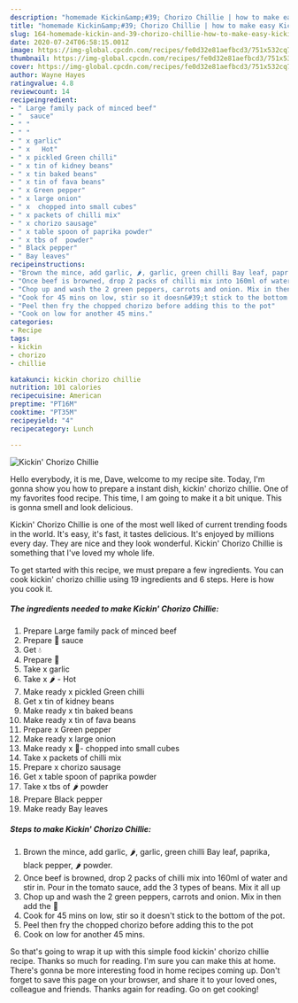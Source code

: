 ```yaml
---
description: "homemade Kickin&amp;#39; Chorizo Chillie | how to make easy Kickin&amp;#39; Chorizo Chillie"
title: "homemade Kickin&amp;#39; Chorizo Chillie | how to make easy Kickin&amp;#39; Chorizo Chillie"
slug: 164-homemade-kickin-and-39-chorizo-chillie-how-to-make-easy-kickin-and-39-chorizo-chillie
date: 2020-07-24T06:58:15.001Z
image: https://img-global.cpcdn.com/recipes/fe0d32e81aefbcd3/751x532cq70/kickin-chorizo-chillie-recipe-main-photo.jpg
thumbnail: https://img-global.cpcdn.com/recipes/fe0d32e81aefbcd3/751x532cq70/kickin-chorizo-chillie-recipe-main-photo.jpg
cover: https://img-global.cpcdn.com/recipes/fe0d32e81aefbcd3/751x532cq70/kickin-chorizo-chillie-recipe-main-photo.jpg
author: Wayne Hayes
ratingvalue: 4.8
reviewcount: 14
recipeingredient:
- " Large family pack of minced beef"
- "  sauce"
- " "
- " "
- " x garlic"
- " x   Hot"
- " x pickled Green chilli"
- " x tin of kidney beans"
- " x tin baked beans"
- " x tin of fava beans"
- " x Green pepper"
- " x large onion"
- " x  chopped into small cubes"
- " x packets of chilli mix"
- " x chorizo sausage"
- " x table spoon of paprika powder"
- " x tbs of  powder"
- " Black pepper"
- " Bay leaves"
recipeinstructions:
- "Brown the mince, add garlic, 🌶, garlic, green chilli Bay leaf, paprika, black pepper, 🌶 powder."
- "Once beef is browned, drop 2 packs of chilli mix into 160ml of water and stir in. Pour in the tomato sauce, add the 3 types of beans. Mix it all up"
- "Chop up and wash the 2 green peppers, carrots and onion. Mix in then add the 🍄"
- "Cook for 45 mins on low, stir so it doesn&#39;t stick to the bottom of the pot."
- "Peel then fry the chopped chorizo before adding this to the pot"
- "Cook on low for another 45 mins."
categories:
- Recipe
tags:
- kickin
- chorizo
- chillie

katakunci: kickin chorizo chillie 
nutrition: 101 calories
recipecuisine: American
preptime: "PT16M"
cooktime: "PT35M"
recipeyield: "4"
recipecategory: Lunch

---
```



![Kickin&#39; Chorizo Chillie](https://img-global.cpcdn.com/recipes/fe0d32e81aefbcd3/751x532cq70/kickin-chorizo-chillie-recipe-main-photo.jpg)

Hello everybody, it is me, Dave, welcome to my recipe site. Today, I'm gonna show you how to prepare a instant dish, kickin&#39; chorizo chillie. One of my favorites food recipe. This time, I am going to make it a bit unique. This is gonna smell and look delicious.

Kickin&#39; Chorizo Chillie is one of the most well liked of current trending foods in the world. It's easy, it's fast, it tastes delicious. It's enjoyed by millions every day. They are nice and they look wonderful. Kickin&#39; Chorizo Chillie is something that I've loved my whole life.




To get started with this recipe, we must prepare a few ingredients. You can cook kickin&#39; chorizo chillie using 19 ingredients and 6 steps. Here is how you cook it.

<!--inarticleads1-->

##### The ingredients needed to make Kickin&#39; Chorizo Chillie:

1. Prepare  Large family pack of minced beef
1. Prepare  🍅 sauce
1. Get  💧
1. Prepare  🍄
1. Take  x garlic
1. Take  x 🌶 - Hot
1. Make ready  x pickled Green chilli
1. Get  x tin of kidney beans
1. Make ready  x tin baked beans
1. Make ready  x tin of fava beans
1. Prepare  x Green pepper
1. Make ready  x large onion
1. Make ready  x 🥕- chopped into small cubes
1. Take  x packets of chilli mix
1. Prepare  x chorizo sausage
1. Get  x table spoon of paprika powder
1. Take  x tbs of 🌶 powder
1. Prepare  Black pepper
1. Make ready  Bay leaves




<!--inarticleads2-->

##### Steps to make Kickin&#39; Chorizo Chillie:

1. Brown the mince, add garlic, 🌶, garlic, green chilli Bay leaf, paprika, black pepper, 🌶 powder.
1. Once beef is browned, drop 2 packs of chilli mix into 160ml of water and stir in. Pour in the tomato sauce, add the 3 types of beans. Mix it all up
1. Chop up and wash the 2 green peppers, carrots and onion. Mix in then add the 🍄
1. Cook for 45 mins on low, stir so it doesn&#39;t stick to the bottom of the pot.
1. Peel then fry the chopped chorizo before adding this to the pot
1. Cook on low for another 45 mins.




So that's going to wrap it up with this simple food kickin&#39; chorizo chillie recipe. Thanks so much for reading. I'm sure you can make this at home. There's gonna be more interesting food in home recipes coming up. Don't forget to save this page on your browser, and share it to your loved ones, colleague and friends. Thanks again for reading. Go on get cooking!
